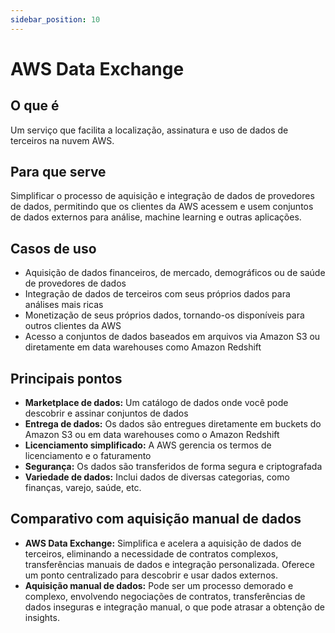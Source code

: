 ```yaml
---
sidebar_position: 10
---
```


# AWS Data Exchange

## O que é
Um serviço que facilita a localização, assinatura e uso de dados de terceiros na nuvem AWS.

## Para que serve
Simplificar o processo de aquisição e integração de dados de provedores de dados, permitindo que os clientes da AWS acessem e usem conjuntos de dados externos para análise, machine learning e outras aplicações.

## Casos de uso
- Aquisição de dados financeiros, de mercado, demográficos ou de saúde de provedores de dados
- Integração de dados de terceiros com seus próprios dados para análises mais ricas
- Monetização de seus próprios dados, tornando-os disponíveis para outros clientes da AWS
- Acesso a conjuntos de dados baseados em arquivos via Amazon S3 ou diretamente em data warehouses como Amazon Redshift

## Principais pontos
- **Marketplace de dados:** Um catálogo de dados onde você pode descobrir e assinar conjuntos de dados
- **Entrega de dados:** Os dados são entregues diretamente em buckets do Amazon S3 ou em data warehouses como o Amazon Redshift
- **Licenciamento simplificado:** A AWS gerencia os termos de licenciamento e o faturamento
- **Segurança:** Os dados são transferidos de forma segura e criptografada
- **Variedade de dados:** Inclui dados de diversas categorias, como finanças, varejo, saúde, etc.

## Comparativo com aquisição manual de dados
- **AWS Data Exchange:** Simplifica e acelera a aquisição de dados de terceiros, eliminando a necessidade de contratos complexos, transferências manuais de dados e integração personalizada. Oferece um ponto centralizado para descobrir e usar dados externos.
- **Aquisição manual de dados:** Pode ser um processo demorado e complexo, envolvendo negociações de contratos, transferências de dados inseguras e integração manual, o que pode atrasar a obtenção de insights. 